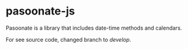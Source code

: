 # pasoonate-js
Pasoonate is a library that includes date-time methods and calendars.

For see source code, changed branch to *develop*.
